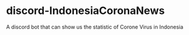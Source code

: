 # discord-IndonesiaCoronaNews
A discord bot that can show us the statistic of Corone Virus in Indonesia

